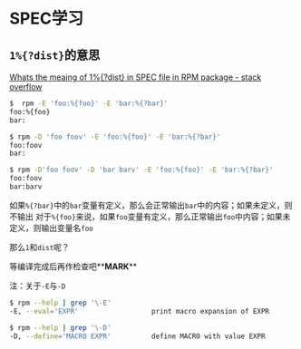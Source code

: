 
# SPEC学习

## `1%{?dist}`的意思

[Whats the meaing of 1%{?dist} in SPEC file in RPM package - stack overflow](https://stackoverflow.com/questions/25508687/whats-the-meaing-of-1dist-in-spec-file-in-rpm-package)

```bash
$  rpm -E 'foo:%{foo}' -E 'bar:%{?bar}'
foo:%{foo}
bar:

$ rpm -D 'foo foov' -E 'foo:%{foo}' -E 'bar:%{?bar}'
foo:foov
bar:

$ rpm -D'foo foov' -D 'bar barv' -E 'foo:%{foo}' -E 'bar:%{?bar}'
foo:foov
bar:barv
```

如果`%{?bar}`中的`bar`变量有定义，那么会正常输出`bar`中的内容；如果未定义，则不输出
对于`%{foo}`来说，如果`foo`变量有定义，那么正常输出`foo`中内容；如果未定义，则输出变量名`foo`

那么`1`和`dist`呢？

等编译完成后再作检查吧**__MARK__**

注：关于`-E`与`-D`

```bash
$ rpm --help | grep '\-E'
-E, --eval='EXPR'                  print macro expansion of EXPR

$ rpm --help | grep '\-D'
-D, --define='MACRO EXPR'          define MACRO with value EXPR
```
